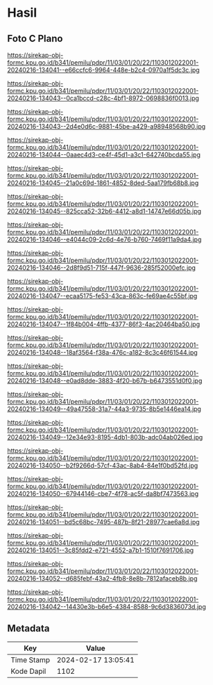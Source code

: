 # Hasil

## Foto C Plano

https://sirekap-obj-formc.kpu.go.id/b341/pemilu/pdpr/11/03/01/20/22/1103012022001-20240216-134041--e66ccfc6-9964-448e-b2c4-0970a1f5dc3c.jpg

https://sirekap-obj-formc.kpu.go.id/b341/pemilu/pdpr/11/03/01/20/22/1103012022001-20240216-134043--0ca1bccd-c28c-4bf1-8972-0698836f0013.jpg

https://sirekap-obj-formc.kpu.go.id/b341/pemilu/pdpr/11/03/01/20/22/1103012022001-20240216-134043--2d4e0d6c-9881-45be-a429-a98948568b90.jpg

https://sirekap-obj-formc.kpu.go.id/b341/pemilu/pdpr/11/03/01/20/22/1103012022001-20240216-134044--0aaec4d3-ce4f-45d1-a3c1-642740bcda55.jpg

https://sirekap-obj-formc.kpu.go.id/b341/pemilu/pdpr/11/03/01/20/22/1103012022001-20240216-134045--21a0c69d-1861-4852-8ded-5aa179fb68b8.jpg

https://sirekap-obj-formc.kpu.go.id/b341/pemilu/pdpr/11/03/01/20/22/1103012022001-20240216-134045--825cca52-32b6-4412-a8d1-14747e66d05b.jpg

https://sirekap-obj-formc.kpu.go.id/b341/pemilu/pdpr/11/03/01/20/22/1103012022001-20240216-134046--e4044c09-2c6d-4e76-b760-7469f11a9da4.jpg

https://sirekap-obj-formc.kpu.go.id/b341/pemilu/pdpr/11/03/01/20/22/1103012022001-20240216-134046--2d8f9d51-715f-447f-9636-285f52000efc.jpg

https://sirekap-obj-formc.kpu.go.id/b341/pemilu/pdpr/11/03/01/20/22/1103012022001-20240216-134047--ecaa5175-fe53-43ca-863c-fe69ae4c55bf.jpg

https://sirekap-obj-formc.kpu.go.id/b341/pemilu/pdpr/11/03/01/20/22/1103012022001-20240216-134047--1f84b004-4ffb-4377-86f3-4ac20464ba50.jpg

https://sirekap-obj-formc.kpu.go.id/b341/pemilu/pdpr/11/03/01/20/22/1103012022001-20240216-134048--18af3564-f38a-476c-a182-8c3c46f61544.jpg

https://sirekap-obj-formc.kpu.go.id/b341/pemilu/pdpr/11/03/01/20/22/1103012022001-20240216-134048--e0ad8dde-3883-4f20-b67b-b6473551d0f0.jpg

https://sirekap-obj-formc.kpu.go.id/b341/pemilu/pdpr/11/03/01/20/22/1103012022001-20240216-134049--49a47558-31a7-44a3-9735-8b5e1446ea14.jpg

https://sirekap-obj-formc.kpu.go.id/b341/pemilu/pdpr/11/03/01/20/22/1103012022001-20240216-134049--12e34e93-8195-4db1-803b-adc04ab026ed.jpg

https://sirekap-obj-formc.kpu.go.id/b341/pemilu/pdpr/11/03/01/20/22/1103012022001-20240216-134050--b2f9266d-57cf-43ac-8ab4-84e1f0bd52fd.jpg

https://sirekap-obj-formc.kpu.go.id/b341/pemilu/pdpr/11/03/01/20/22/1103012022001-20240216-134050--67944146-cbe7-4f78-ac5f-da8bf7473563.jpg

https://sirekap-obj-formc.kpu.go.id/b341/pemilu/pdpr/11/03/01/20/22/1103012022001-20240216-134051--bd5c68bc-7495-487b-8f21-28977cae6a8d.jpg

https://sirekap-obj-formc.kpu.go.id/b341/pemilu/pdpr/11/03/01/20/22/1103012022001-20240216-134051--3c85fdd2-e721-4552-a7b1-1510f7691706.jpg

https://sirekap-obj-formc.kpu.go.id/b341/pemilu/pdpr/11/03/01/20/22/1103012022001-20240216-134052--d685febf-43a2-4fb8-8e8b-7812afaceb8b.jpg

https://sirekap-obj-formc.kpu.go.id/b341/pemilu/pdpr/11/03/01/20/22/1103012022001-20240216-134042--14430e3b-b6e5-4384-8588-9c6d3836073d.jpg


## Metadata

| Key        | Value               |
| ---------- | ------------------- |
| Time Stamp | 2024-02-17 13:05:41 |
| Kode Dapil | 1102                |



